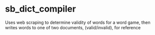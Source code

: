 # sb_dict_compiler
Uses web scraping to determine validity of words for a word game, then writes words to one of two documents, (valid/invalid), for reference
